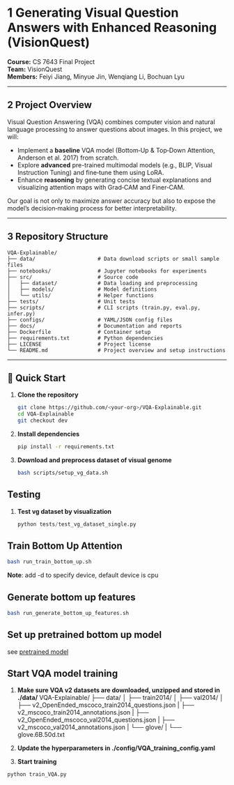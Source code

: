 # 1 Generating Visual Question Answers with Enhanced Reasoning (VisionQuest)

**Course:** CS 7643 Final Project  
**Team:** VisionQuest  
**Members:** Feiyi Jiang, Minyue Jin, Wenqiang Li, Bochuan Lyu

---

## 2 Project Overview

Visual Question Answering (VQA) combines computer vision and natural language processing to answer questions about images. In this project, we will:

- Implement a **baseline** VQA model (Bottom‑Up & Top‑Down Attention, Anderson et al. 2017) from scratch.  
- Explore **advanced** pre-trained multimodal models (e.g., BLIP, Visual Instruction Tuning) and fine‑tune them using LoRA.  
- Enhance **reasoning** by generating concise textual explanations and visualizing attention maps with Grad‑CAM and Finer‑CAM.  

Our goal is not only to maximize answer accuracy but also to expose the model’s decision‑making process for better interpretability.

---

## 3 Repository Structure

    VQA-Explainable/
    ├── data/                    # Data download scripts or small sample files
    ├── notebooks/               # Jupyter notebooks for experiments
    ├── src/                     # Source code
    │   ├── dataset/             # Data loading and preprocessing
    │   ├── models/              # Model definitions
    │   └── utils/               # Helper functions
    ├── tests/                   # Unit tests
    ├── scripts/                 # CLI scripts (train.py, eval.py, infer.py)
    ├── configs/                 # YAML/JSON config files
    ├── docs/                    # Documentation and reports
    ├── Dockerfile               # Container setup
    ├── requirements.txt         # Python dependencies
    ├── LICENSE                  # Project license
    └── README.md                # Project overview and setup instructions

---

## 🚀 Quick Start

1. **Clone the repository**  
   ```bash
   git clone https://github.com/<your-org>/VQA-Explainable.git
   cd VQA-Explainable
   git checkout dev

2. **Install dependencies**
    ```bash
    pip install -r requirements.txt
    ```
3. **Download and preprocess dataset of visual genome**
    ```bash
    bash scripts/setup_vg_data.sh
    ```

## Testing

1. **Test vg dataset by visualization**
    ```python
    python tests/test_vg_dataset_single.py
    ```

## Train Bottom Up Attention
```bash
bash run_train_bottom_up.sh
```
**Note**: add -d to specify device, default device is cpu

## Generate bottom up features
```bash
bash run_generate_bottom_up_features.sh
```

## Set up pretrained bottom up model
see [pretrained model](thirdparty/Faster-R-CNN-with-model-pretrained-on-Visual-Genome/README.md)

## Start VQA model training
1. **Make sure VQA v2 datasets are downloaded, unzipped and stored in ./data/**
VQA-Explainable/
    ├── data/
    │   ├── train2014/
    │   ├── val2014/
    │   ├── v2_OpenEnded_mscoco_train2014_questions.json
    |   ├── v2_mscoco_train2014_annotations.json
    |   ├── v2_OpenEnded_mscoco_val2014_questions.json
    |   ├── v2_mscoco_val2014_annotations.json
    |   └── glove/
    |         └── glove.6B.50d.txt

2. **Update the hyperparameters in ./config/VQA_training_config.yaml**

3. **Start training**
```python
python train_VQA.py
```
